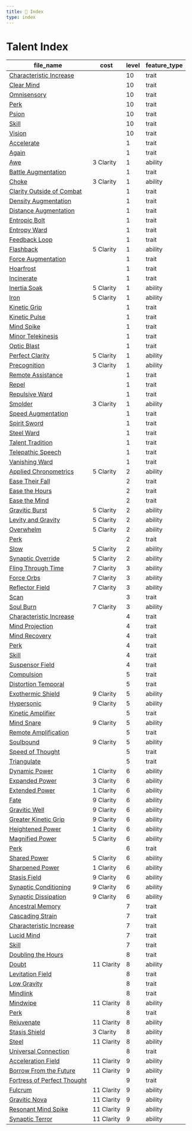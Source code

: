 ```yaml
---
title: 📑 Index
type: index
---
```


# Talent Index

| file_name                                                                                | cost       | level | feature_type |
| ---------------------------------------------------------------------------------------- | ---------- | ----- | ------------ |
| [Characteristic Increase](../10th-Level%20Features/Characteristic%20Increase)            |            | 10    | trait        |
| [Clear Mind](../10th-Level%20Features/Clear%20Mind)                                      |            | 10    | trait        |
| [Omnisensory](../10th-Level%20Features/Omnisensory)                                      |            | 10    | trait        |
| [Perk](../10th-Level%20Features/Perk)                                                    |            | 10    | trait        |
| [Psion](../10th-Level%20Features/Psion)                                                  |            | 10    | trait        |
| [Skill](../10th-Level%20Features/Skill)                                                  |            | 10    | trait        |
| [Vision](../10th-Level%20Features/Vision)                                                |            | 10    | trait        |
| [Accelerate](../1st-Level%20Features/Accelerate)                                         |            | 1     | trait        |
| [Again](../1st-Level%20Features/Again)                                                   |            | 1     | trait        |
| [Awe](../1st-Level%20Features/Awe)                                                       | 3 Clarity  | 1     | ability      |
| [Battle Augmentation](../1st-Level%20Features/Battle%20Augmentation)                     |            | 1     | trait        |
| [Choke](../1st-Level%20Features/Choke)                                                   | 3 Clarity  | 1     | ability      |
| [Clarity Outside of Combat](../1st-Level%20Features/Clarity%20Outside%20of%20Combat)     |            | 1     | trait        |
| [Density Augmentation](../1st-Level%20Features/Density%20Augmentation)                   |            | 1     | trait        |
| [Distance Augmentation](../1st-Level%20Features/Distance%20Augmentation)                 |            | 1     | trait        |
| [Entropic Bolt](../1st-Level%20Features/Entropic%20Bolt)                                 |            | 1     | trait        |
| [Entropy Ward](../1st-Level%20Features/Entropy%20Ward)                                   |            | 1     | trait        |
| [Feedback Loop](../1st-Level%20Features/Feedback%20Loop)                                 |            | 1     | trait        |
| [Flashback](../1st-Level%20Features/Flashback)                                           | 5 Clarity  | 1     | ability      |
| [Force Augmentation](../1st-Level%20Features/Force%20Augmentation)                       |            | 1     | trait        |
| [Hoarfrost](../1st-Level%20Features/Hoarfrost)                                           |            | 1     | trait        |
| [Incinerate](../1st-Level%20Features/Incinerate)                                         |            | 1     | trait        |
| [Inertia Soak](../1st-Level%20Features/Inertia%20Soak)                                   | 5 Clarity  | 1     | ability      |
| [Iron](../1st-Level%20Features/Iron)                                                     | 5 Clarity  | 1     | ability      |
| [Kinetic Grip](../1st-Level%20Features/Kinetic%20Grip)                                   |            | 1     | trait        |
| [Kinetic Pulse](../1st-Level%20Features/Kinetic%20Pulse)                                 |            | 1     | trait        |
| [Mind Spike](../1st-Level%20Features/Mind%20Spike)                                       |            | 1     | trait        |
| [Minor Telekinesis](../1st-Level%20Features/Minor%20Telekinesis)                         |            | 1     | trait        |
| [Optic Blast](../1st-Level%20Features/Optic%20Blast)                                     |            | 1     | trait        |
| [Perfect Clarity](../1st-Level%20Features/Perfect%20Clarity)                             | 5 Clarity  | 1     | ability      |
| [Precognition](../1st-Level%20Features/Precognition)                                     | 3 Clarity  | 1     | ability      |
| [Remote Assistance](../1st-Level%20Features/Remote%20Assistance)                         |            | 1     | trait        |
| [Repel](../1st-Level%20Features/Repel)                                                   |            | 1     | trait        |
| [Repulsive Ward](../1st-Level%20Features/Repulsive%20Ward)                               |            | 1     | trait        |
| [Smolder](../1st-Level%20Features/Smolder)                                               | 3 Clarity  | 1     | ability      |
| [Speed Augmentation](../1st-Level%20Features/Speed%20Augmentation)                       |            | 1     | trait        |
| [Spirit Sword](../1st-Level%20Features/Spirit%20Sword)                                   |            | 1     | trait        |
| [Steel Ward](../1st-Level%20Features/Steel%20Ward)                                       |            | 1     | trait        |
| [Talent Tradition](../1st-Level%20Features/Talent%20Tradition)                           |            | 1     | trait        |
| [Telepathic Speech](../1st-Level%20Features/Telepathic%20Speech)                         |            | 1     | trait        |
| [Vanishing Ward](../1st-Level%20Features/Vanishing%20Ward)                               |            | 1     | trait        |
| [Applied Chronometrics](../2nd-Level%20Features/Applied%20Chronometrics)                 | 5 Clarity  | 2     | ability      |
| [Ease Their Fall](../2nd-Level%20Features/Ease%20Their%20Fall)                           |            | 2     | trait        |
| [Ease the Hours](../2nd-Level%20Features/Ease%20the%20Hours)                             |            | 2     | trait        |
| [Ease the Mind](../2nd-Level%20Features/Ease%20the%20Mind)                               |            | 2     | trait        |
| [Gravitic Burst](../2nd-Level%20Features/Gravitic%20Burst)                               | 5 Clarity  | 2     | ability      |
| [Levity and Gravity](../2nd-Level%20Features/Levity%20and%20Gravity)                     | 5 Clarity  | 2     | ability      |
| [Overwhelm](../2nd-Level%20Features/Overwhelm)                                           | 5 Clarity  | 2     | ability      |
| [Perk](../2nd-Level%20Features/Perk)                                                     |            | 2     | trait        |
| [Slow](../2nd-Level%20Features/Slow)                                                     | 5 Clarity  | 2     | ability      |
| [Synaptic Override](../2nd-Level%20Features/Synaptic%20Override)                         | 5 Clarity  | 2     | ability      |
| [Fling Through Time](../3rd-Level%20Features/Fling%20Through%20Time)                     | 7 Clarity  | 3     | ability      |
| [Force Orbs](../3rd-Level%20Features/Force%20Orbs)                                       | 7 Clarity  | 3     | ability      |
| [Reflector Field](../3rd-Level%20Features/Reflector%20Field)                             | 7 Clarity  | 3     | ability      |
| [Scan](../3rd-Level%20Features/Scan)                                                     |            | 3     | trait        |
| [Soul Burn](../3rd-Level%20Features/Soul%20Burn)                                         | 7 Clarity  | 3     | ability      |
| [Characteristic Increase](../4th-Level%20Features/Characteristic%20Increase)             |            | 4     | trait        |
| [Mind Projection](../4th-Level%20Features/Mind%20Projection)                             |            | 4     | trait        |
| [Mind Recovery](../4th-Level%20Features/Mind%20Recovery)                                 |            | 4     | trait        |
| [Perk](../4th-Level%20Features/Perk)                                                     |            | 4     | trait        |
| [Skill](../4th-Level%20Features/Skill)                                                   |            | 4     | trait        |
| [Suspensor Field](../4th-Level%20Features/Suspensor%20Field)                             |            | 4     | trait        |
| [Compulsion](../5th-Level%20Features/Compulsion)                                         |            | 5     | trait        |
| [Distortion Temporal](../5th-Level%20Features/Distortion%20Temporal)                     |            | 5     | trait        |
| [Exothermic Shield](../5th-Level%20Features/Exothermic%20Shield)                         | 9 Clarity  | 5     | ability      |
| [Hypersonic](../5th-Level%20Features/Hypersonic)                                         | 9 Clarity  | 5     | ability      |
| [Kinetic Amplifier](../5th-Level%20Features/Kinetic%20Amplifier)                         |            | 5     | trait        |
| [Mind Snare](../5th-Level%20Features/Mind%20Snare)                                       | 9 Clarity  | 5     | ability      |
| [Remote Amplification](../5th-Level%20Features/Remote%20Amplification)                   |            | 5     | trait        |
| [Soulbound](../5th-Level%20Features/Soulbound)                                           | 9 Clarity  | 5     | ability      |
| [Speed of Thought](../5th-Level%20Features/Speed%20of%20Thought)                         |            | 5     | trait        |
| [Triangulate](../5th-Level%20Features/Triangulate)                                       |            | 5     | trait        |
| [Dynamic Power](../6th-Level%20Features/Dynamic%20Power)                                 | 1 Clarity  | 6     | ability      |
| [Expanded Power](../6th-Level%20Features/Expanded%20Power)                               | 3 Clarity  | 6     | ability      |
| [Extended Power](../6th-Level%20Features/Extended%20Power)                               | 1 Clarity  | 6     | ability      |
| [Fate](../6th-Level%20Features/Fate)                                                     | 9 Clarity  | 6     | ability      |
| [Gravitic Well](../6th-Level%20Features/Gravitic%20Well)                                 | 9 Clarity  | 6     | ability      |
| [Greater Kinetic Grip](../6th-Level%20Features/Greater%20Kinetic%20Grip)                 | 9 Clarity  | 6     | ability      |
| [Heightened Power](../6th-Level%20Features/Heightened%20Power)                           | 1 Clarity  | 6     | ability      |
| [Magnified Power](../6th-Level%20Features/Magnified%20Power)                             | 5 Clarity  | 6     | ability      |
| [Perk](../6th-Level%20Features/Perk)                                                     |            | 6     | trait        |
| [Shared Power](../6th-Level%20Features/Shared%20Power)                                   | 5 Clarity  | 6     | ability      |
| [Sharpened Power](../6th-Level%20Features/Sharpened%20Power)                             | 1 Clarity  | 6     | ability      |
| [Stasis Field](../6th-Level%20Features/Stasis%20Field)                                   | 9 Clarity  | 6     | ability      |
| [Synaptic Conditioning](../6th-Level%20Features/Synaptic%20Conditioning)                 | 9 Clarity  | 6     | ability      |
| [Synaptic Dissipation](../6th-Level%20Features/Synaptic%20Dissipation)                   | 9 Clarity  | 6     | ability      |
| [Ancestral Memory](../7th-Level%20Features/Ancestral%20Memory)                           |            | 7     | trait        |
| [Cascading Strain](../7th-Level%20Features/Cascading%20Strain)                           |            | 7     | trait        |
| [Characteristic Increase](../7th-Level%20Features/Characteristic%20Increase)             |            | 7     | trait        |
| [Lucid Mind](../7th-Level%20Features/Lucid%20Mind)                                       |            | 7     | trait        |
| [Skill](../7th-Level%20Features/Skill)                                                   |            | 7     | trait        |
| [Doubling the Hours](../8th-Level%20Features/Doubling%20the%20Hours)                     |            | 8     | trait        |
| [Doubt](../8th-Level%20Features/Doubt)                                                   | 11 Clarity | 8     | ability      |
| [Levitation Field](../8th-Level%20Features/Levitation%20Field)                           |            | 8     | trait        |
| [Low Gravity](../8th-Level%20Features/Low%20Gravity)                                     |            | 8     | trait        |
| [Mindlink](../8th-Level%20Features/Mindlink)                                             |            | 8     | trait        |
| [Mindwipe](../8th-Level%20Features/Mindwipe)                                             | 11 Clarity | 8     | ability      |
| [Perk](../8th-Level%20Features/Perk)                                                     |            | 8     | trait        |
| [Rejuvenate](../8th-Level%20Features/Rejuvenate)                                         | 11 Clarity | 8     | ability      |
| [Stasis Shield](../8th-Level%20Features/Stasis%20Shield)                                 | 3 Clarity  | 8     | ability      |
| [Steel](../8th-Level%20Features/Steel)                                                   | 11 Clarity | 8     | ability      |
| [Universal Connection](../8th-Level%20Features/Universal%20Connection)                   |            | 8     | trait        |
| [Acceleration Field](../9th-Level%20Features/Acceleration%20Field)                       | 11 Clarity | 9     | ability      |
| [Borrow From the Future](../9th-Level%20Features/Borrow%20From%20the%20Future)           | 11 Clarity | 9     | ability      |
| [Fortress of Perfect Thought](../9th-Level%20Features/Fortress%20of%20Perfect%20Thought) |            | 9     | trait        |
| [Fulcrum](../9th-Level%20Features/Fulcrum)                                               | 11 Clarity | 9     | ability      |
| [Gravitic Nova](../9th-Level%20Features/Gravitic%20Nova)                                 | 11 Clarity | 9     | ability      |
| [Resonant Mind Spike](../9th-Level%20Features/Resonant%20Mind%20Spike)                   | 11 Clarity | 9     | ability      |
| [Synaptic Terror](../9th-Level%20Features/Synaptic%20Terror)                             | 11 Clarity | 9     | ability      |
